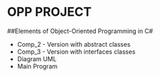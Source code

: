 # OPP PROJECT
##Elements of Object-Oriented Programming in C#
* Comp_2 - Version with abstract classes
* Comp_3 - Version with interfaces classes 
* Diagram UML
* Main Program
